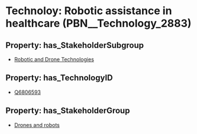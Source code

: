 # Technoloy: __Robotic assistance in healthcare__ (PBN__Technology_2883)

## Property: has_StakeholderSubgroup

* [Robotic and Drone Technologies](PBN__TechSubgroup_113)

## Property: has_TechnologyID

* [Q6806593](Q6806593)

## Property: has_StakeholderGroup

* [Drones and robots](PBN__TechGroup_17)


